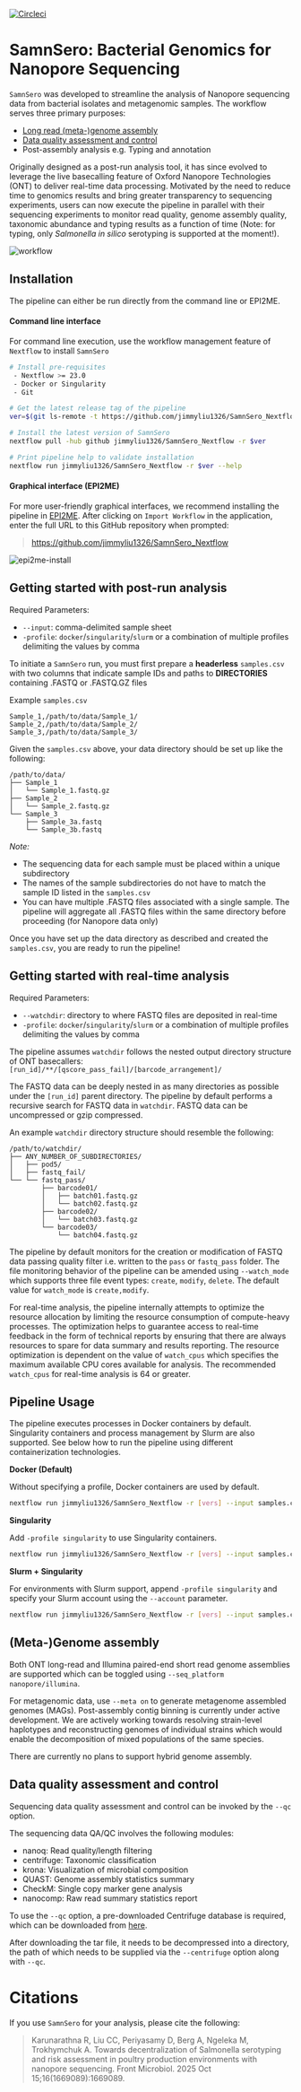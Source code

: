 [![Circleci](https://circleci.com/gh/jimmyliu1326/SamnSero_Nextflow.svg?style=svg)](https://app.circleci.com/pipelines/github/jimmyliu1326/SamnSero_Nextflow)

# SamnSero: Bacterial Genomics for Nanopore Sequencing

`SamnSero` was developed to streamline the analysis of Nanopore sequencing data from bacterial isolates and metagenomic samples. The workflow serves three primary purposes:
- [Long read (meta-)genome assembly](https://github.com/jimmyliu1326/SamnSero_Nextflow?tab=readme-ov-file#meta-genome-assembly)
- [Data quality assessment and control](https://github.com/jimmyliu1326/SamnSero_Nextflow?tab=readme-ov-file#data-quality-assessment-and-control)
- Post-assembly analysis e.g. Typing and annotation

Originally designed as a post-run analysis tool, it has since evolved to leverage the live basecalling feature of Oxford Nanopore Technologies (ONT) to deliver real-time data processing. Motivated by the need to reduce time to genomics results and bring greater transparency to sequencing experiments, users can now execute the pipeline in parallel with their sequencing experiments to monitor read quality, genome assembly quality, taxonomic abundance and typing results as a function of time (Note: for typing, only *Salmonella* *in silico* serotyping is supported at the moment!).

![workflow](https://github.com/jimmyliu1326/SamnSero_Nextflow/blob/main/assets/SamnSero_workflow.png?raw=true)

## Installation

The pipeline can either be run directly from the command line or EPI2ME.

#### Command line interface

For command line execution, use the workflow management feature of `Nextflow` to install `SamnSero`
```bash
# Install pre-requisites
 - Nextflow >= 23.0
 - Docker or Singularity
 - Git

# Get the latest release tag of the pipeline
ver=$(git ls-remote -t https://github.com/jimmyliu1326/SamnSero_Nextflow.git | cut -f3 -d'/' | sort -r | head -n 1)

# Install the latest version of SamnSero
nextflow pull -hub github jimmyliu1326/SamnSero_Nextflow -r $ver

# Print pipeline help to validate installation
nextflow run jimmyliu1326/SamnSero_Nextflow -r $ver --help
```

#### Graphical interface (EPI2ME)

For more user-friendly graphical interfaces, we recommend installing the pipeline in [EPI2ME](https://labs.epi2me.io/quickstart/). After clicking on `Import Workflow` in the application, enter the full URL to this GitHub repository when prompted:

> https://github.com/jimmyliu1326/SamnSero_Nextflow

![epi2me-install](https://github.com/jimmyliu1326/SamnSero_Nextflow/blob/main/assets/epi2me_install.png?raw=true)

## Getting started with post-run analysis

Required Parameters:

- `--input`: comma-delimited sample sheet 
- `-profile`: `docker`/`singularity`/`slurm` or a combination of multiple profiles delimiting the values by comma

To initiate a `SamnSero` run, you must first prepare a **headerless** `samples.csv` with two columns that indicate sample IDs and paths to **DIRECTORIES** containing .FASTQ or .FASTQ.GZ files

Example `samples.csv`

```
Sample_1,/path/to/data/Sample_1/
Sample_2,/path/to/data/Sample_2/
Sample_3,/path/to/data/Sample_3/
```

Given the `samples.csv` above, your data directory should be set up like the following:

```
/path/to/data/
├── Sample_1
│   └── Sample_1.fastq.gz
├── Sample_2
│   └── Sample_2.fastq.gz
└── Sample_3
    ├── Sample_3a.fastq
    └── Sample_3b.fastq
```

*Note:*
* The sequencing data for each sample must be placed within a unique subdirectory
* The names of the sample subdirectories do not have to match the sample ID listed in the `samples.csv`
* You can have multiple .FASTQ files associated with a single sample. The pipeline will aggregate all .FASTQ files within the same directory before proceeding (for Nanopore data only)

Once you have set up the data directory as described and created the `samples.csv`, you are ready to run the pipeline!

## Getting started with real-time analysis

Required Parameters:

- `--watchdir`: directory to where FASTQ files are deposited in real-time
- `-profile`: `docker`/`singularity`/`slurm` or a combination of multiple profiles delimiting the values by comma

The pipeline assumes `watchdir` follows the nested output directory structure of ONT basecallers: `[run_id]/**/[qscore_pass_fail]/[barcode_arrangement]/`

The FASTQ data can be deeply nested in as many directories as possible under the `[run_id]` parent directory. The pipeline by default performs a recursive search for FASTQ data in `watchdir`. FASTQ data can be uncompressed or gzip compressed.

An example `watchdir` directory structure should resemble the following:

```
/path/to/watchdir/
├── ANY_NUMBER_OF_SUBDIRECTORIES/
│   ├── pod5/
│   ├── fastq_fail/
└── └── fastq_pass/
        ├── barcode01/
        │   ├── batch01.fastq.gz
        │   └── batch02.fastq.gz
        ├── barcode02/
        │   └── batch03.fastq.gz
        └── barcode03/
            └── batch04.fastq.gz
```

The pipeline by default monitors for the creation or modification of FASTQ data passing quality filter i.e. written to the `pass` or `fastq_pass` folder. The file monitoring behavior of the pipeline can be amended using `--watch_mode` which supports three file event types: `create`, `modify`, `delete`. The default value for `watch_mode` is `create,modify`.

For real-time analysis, the pipeline internally attempts to optimize the resource allocation by limiting the resource consumption of compute-heavy processes. The optimization helps to guarantee access to real-time feedback in the form of technical reports by ensuring that there are always resources to spare for data summary and results reporting. The resource optimization is dependent on the value of `watch_cpus` which specifies the maximum available CPU cores available for analysis. The recommended `watch_cpus` for real-time analysis is 64 or greater.

## Pipeline Usage

The pipeline executes processes in Docker containers by default. Singularity containers and process management by Slurm are also supported. See below how to run the pipeline using different containerization technologies.

**Docker (Default)**

 Without specifying a profile, Docker containers are used by default.

```bash
nextflow run jimmyliu1326/SamnSero_Nextflow -r [vers] --input samples.csv --out_dir results
```

**Singularity** 

Add `-profile singularity` to use Singularity containers.

```bash
nextflow run jimmyliu1326/SamnSero_Nextflow -r [vers] --input samples.csv --out_dir results -profile singularity
```

**Slurm + Singularity**

For environments with Slurm support, append `-profile singularity` and specify your Slurm account using the `--account` parameter.

```bash
nextflow run jimmyliu1326/SamnSero_Nextflow -r [vers] --input samples.csv --out_dir results --account my-slurm-account -profile slurm,singularity 
```

## (Meta-)Genome assembly

Both ONT long-read and Illumina paired-end short read genome assemblies are supported which can be toggled using `--seq_platform nanopore/illumina`. 

For metagenomic data, use `--meta on` to generate metagenome assembled genomes (MAGs). Post-assembly contig binning is currently under active development. We are actively working towards resolving strain-level haplotypes and reconstructing genomes of individual strains which would enable the decomposition of mixed populations of the same species.

There are currently no plans to support hybrid genome assembly.

## Data quality assessment and control

Sequencing data quality assessment and control can be invoked by the `--qc` option.

The sequencing data QA/QC involves the following modules:

- nanoq: Read quality/length filtering
- centrifuge: Taxonomic classification
- krona: Visualization of microbial composition
- QUAST: Genome assembly statistics summary
- CheckM: Single copy marker gene analysis
- nanocomp: Raw read summary statistics report

To use the `--qc` option, a pre-downloaded Centrifuge database is required, which can be downloaded from [here](https://genome-idx.s3.amazonaws.com/centrifuge/p_compressed%2Bh%2Bv.tar.gz). 

After downloading the tar file, it needs to be decompressed into a directory, the path of which needs to be supplied via the `--centrifuge` option along with `--qc`.

# Citations
If you use `SamnSero` for your analysis, please cite the following:
> Karunarathna R, Liu CC, Periyasamy D, Berg A, Ngeleka M, Trokhymchuk A. Towards decentralization of Salmonella serotyping and risk assessment in poultry production environments with nanopore sequencing. Front Microbiol. 2025 Oct 15;16(1669089):1669089.
   
